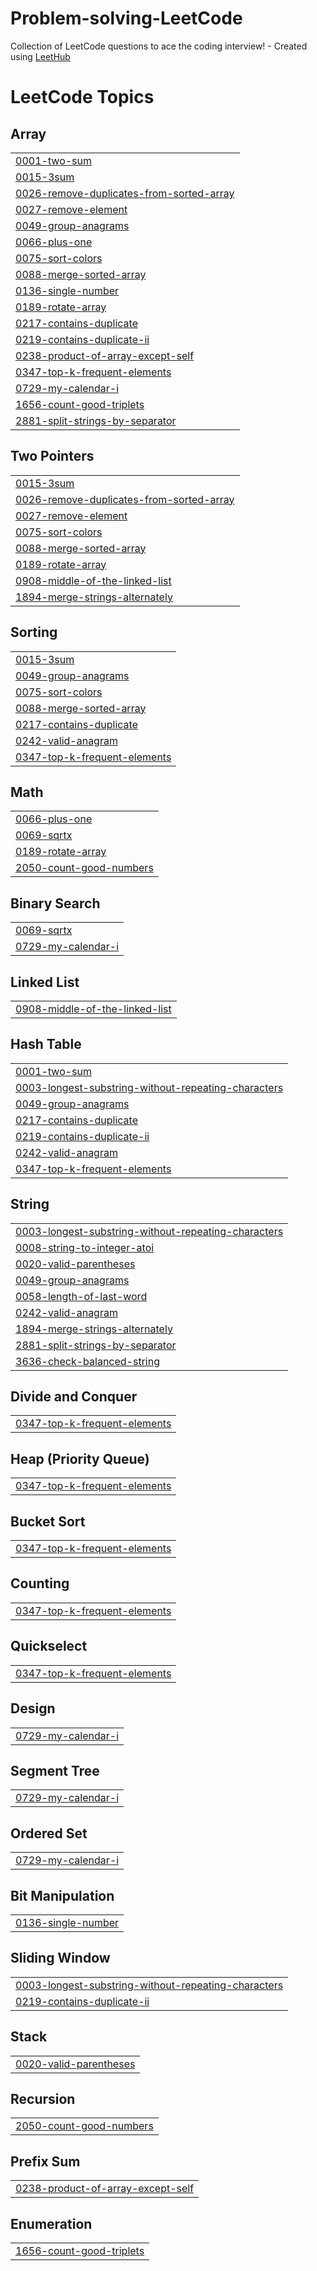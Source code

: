 # Problem-solving-LeetCode
Collection of LeetCode questions to ace the coding interview! - Created using [LeetHub](https://github.com/QasimWani/LeetHub)

<!---LeetCode Topics Start-->
# LeetCode Topics
## Array
|  |
| ------- |
| [0001-two-sum](https://github.com/Mahmoud-Emad/Problem-solving-LeetCode/tree/master/0001-two-sum) |
| [0015-3sum](https://github.com/Mahmoud-Emad/Problem-solving-LeetCode/tree/master/0015-3sum) |
| [0026-remove-duplicates-from-sorted-array](https://github.com/Mahmoud-Emad/Problem-solving-LeetCode/tree/master/0026-remove-duplicates-from-sorted-array) |
| [0027-remove-element](https://github.com/Mahmoud-Emad/Problem-solving-LeetCode/tree/master/0027-remove-element) |
| [0049-group-anagrams](https://github.com/Mahmoud-Emad/Problem-solving-LeetCode/tree/master/0049-group-anagrams) |
| [0066-plus-one](https://github.com/Mahmoud-Emad/Problem-solving-LeetCode/tree/master/0066-plus-one) |
| [0075-sort-colors](https://github.com/Mahmoud-Emad/Problem-solving-LeetCode/tree/master/0075-sort-colors) |
| [0088-merge-sorted-array](https://github.com/Mahmoud-Emad/Problem-solving-LeetCode/tree/master/0088-merge-sorted-array) |
| [0136-single-number](https://github.com/Mahmoud-Emad/Problem-solving-LeetCode/tree/master/0136-single-number) |
| [0189-rotate-array](https://github.com/Mahmoud-Emad/Problem-solving-LeetCode/tree/master/0189-rotate-array) |
| [0217-contains-duplicate](https://github.com/Mahmoud-Emad/Problem-solving-LeetCode/tree/master/0217-contains-duplicate) |
| [0219-contains-duplicate-ii](https://github.com/Mahmoud-Emad/Problem-solving-LeetCode/tree/master/0219-contains-duplicate-ii) |
| [0238-product-of-array-except-self](https://github.com/Mahmoud-Emad/Problem-solving-LeetCode/tree/master/0238-product-of-array-except-self) |
| [0347-top-k-frequent-elements](https://github.com/Mahmoud-Emad/Problem-solving-LeetCode/tree/master/0347-top-k-frequent-elements) |
| [0729-my-calendar-i](https://github.com/Mahmoud-Emad/Problem-solving-LeetCode/tree/master/0729-my-calendar-i) |
| [1656-count-good-triplets](https://github.com/Mahmoud-Emad/Problem-solving-LeetCode/tree/master/1656-count-good-triplets) |
| [2881-split-strings-by-separator](https://github.com/Mahmoud-Emad/Problem-solving-LeetCode/tree/master/2881-split-strings-by-separator) |
## Two Pointers
|  |
| ------- |
| [0015-3sum](https://github.com/Mahmoud-Emad/Problem-solving-LeetCode/tree/master/0015-3sum) |
| [0026-remove-duplicates-from-sorted-array](https://github.com/Mahmoud-Emad/Problem-solving-LeetCode/tree/master/0026-remove-duplicates-from-sorted-array) |
| [0027-remove-element](https://github.com/Mahmoud-Emad/Problem-solving-LeetCode/tree/master/0027-remove-element) |
| [0075-sort-colors](https://github.com/Mahmoud-Emad/Problem-solving-LeetCode/tree/master/0075-sort-colors) |
| [0088-merge-sorted-array](https://github.com/Mahmoud-Emad/Problem-solving-LeetCode/tree/master/0088-merge-sorted-array) |
| [0189-rotate-array](https://github.com/Mahmoud-Emad/Problem-solving-LeetCode/tree/master/0189-rotate-array) |
| [0908-middle-of-the-linked-list](https://github.com/Mahmoud-Emad/Problem-solving-LeetCode/tree/master/0908-middle-of-the-linked-list) |
| [1894-merge-strings-alternately](https://github.com/Mahmoud-Emad/Problem-solving-LeetCode/tree/master/1894-merge-strings-alternately) |
## Sorting
|  |
| ------- |
| [0015-3sum](https://github.com/Mahmoud-Emad/Problem-solving-LeetCode/tree/master/0015-3sum) |
| [0049-group-anagrams](https://github.com/Mahmoud-Emad/Problem-solving-LeetCode/tree/master/0049-group-anagrams) |
| [0075-sort-colors](https://github.com/Mahmoud-Emad/Problem-solving-LeetCode/tree/master/0075-sort-colors) |
| [0088-merge-sorted-array](https://github.com/Mahmoud-Emad/Problem-solving-LeetCode/tree/master/0088-merge-sorted-array) |
| [0217-contains-duplicate](https://github.com/Mahmoud-Emad/Problem-solving-LeetCode/tree/master/0217-contains-duplicate) |
| [0242-valid-anagram](https://github.com/Mahmoud-Emad/Problem-solving-LeetCode/tree/master/0242-valid-anagram) |
| [0347-top-k-frequent-elements](https://github.com/Mahmoud-Emad/Problem-solving-LeetCode/tree/master/0347-top-k-frequent-elements) |
## Math
|  |
| ------- |
| [0066-plus-one](https://github.com/Mahmoud-Emad/Problem-solving-LeetCode/tree/master/0066-plus-one) |
| [0069-sqrtx](https://github.com/Mahmoud-Emad/Problem-solving-LeetCode/tree/master/0069-sqrtx) |
| [0189-rotate-array](https://github.com/Mahmoud-Emad/Problem-solving-LeetCode/tree/master/0189-rotate-array) |
| [2050-count-good-numbers](https://github.com/Mahmoud-Emad/Problem-solving-LeetCode/tree/master/2050-count-good-numbers) |
## Binary Search
|  |
| ------- |
| [0069-sqrtx](https://github.com/Mahmoud-Emad/Problem-solving-LeetCode/tree/master/0069-sqrtx) |
| [0729-my-calendar-i](https://github.com/Mahmoud-Emad/Problem-solving-LeetCode/tree/master/0729-my-calendar-i) |
## Linked List
|  |
| ------- |
| [0908-middle-of-the-linked-list](https://github.com/Mahmoud-Emad/Problem-solving-LeetCode/tree/master/0908-middle-of-the-linked-list) |
## Hash Table
|  |
| ------- |
| [0001-two-sum](https://github.com/Mahmoud-Emad/Problem-solving-LeetCode/tree/master/0001-two-sum) |
| [0003-longest-substring-without-repeating-characters](https://github.com/Mahmoud-Emad/Problem-solving-LeetCode/tree/master/0003-longest-substring-without-repeating-characters) |
| [0049-group-anagrams](https://github.com/Mahmoud-Emad/Problem-solving-LeetCode/tree/master/0049-group-anagrams) |
| [0217-contains-duplicate](https://github.com/Mahmoud-Emad/Problem-solving-LeetCode/tree/master/0217-contains-duplicate) |
| [0219-contains-duplicate-ii](https://github.com/Mahmoud-Emad/Problem-solving-LeetCode/tree/master/0219-contains-duplicate-ii) |
| [0242-valid-anagram](https://github.com/Mahmoud-Emad/Problem-solving-LeetCode/tree/master/0242-valid-anagram) |
| [0347-top-k-frequent-elements](https://github.com/Mahmoud-Emad/Problem-solving-LeetCode/tree/master/0347-top-k-frequent-elements) |
## String
|  |
| ------- |
| [0003-longest-substring-without-repeating-characters](https://github.com/Mahmoud-Emad/Problem-solving-LeetCode/tree/master/0003-longest-substring-without-repeating-characters) |
| [0008-string-to-integer-atoi](https://github.com/Mahmoud-Emad/Problem-solving-LeetCode/tree/master/0008-string-to-integer-atoi) |
| [0020-valid-parentheses](https://github.com/Mahmoud-Emad/Problem-solving-LeetCode/tree/master/0020-valid-parentheses) |
| [0049-group-anagrams](https://github.com/Mahmoud-Emad/Problem-solving-LeetCode/tree/master/0049-group-anagrams) |
| [0058-length-of-last-word](https://github.com/Mahmoud-Emad/Problem-solving-LeetCode/tree/master/0058-length-of-last-word) |
| [0242-valid-anagram](https://github.com/Mahmoud-Emad/Problem-solving-LeetCode/tree/master/0242-valid-anagram) |
| [1894-merge-strings-alternately](https://github.com/Mahmoud-Emad/Problem-solving-LeetCode/tree/master/1894-merge-strings-alternately) |
| [2881-split-strings-by-separator](https://github.com/Mahmoud-Emad/Problem-solving-LeetCode/tree/master/2881-split-strings-by-separator) |
| [3636-check-balanced-string](https://github.com/Mahmoud-Emad/Problem-solving-LeetCode/tree/master/3636-check-balanced-string) |
## Divide and Conquer
|  |
| ------- |
| [0347-top-k-frequent-elements](https://github.com/Mahmoud-Emad/Problem-solving-LeetCode/tree/master/0347-top-k-frequent-elements) |
## Heap (Priority Queue)
|  |
| ------- |
| [0347-top-k-frequent-elements](https://github.com/Mahmoud-Emad/Problem-solving-LeetCode/tree/master/0347-top-k-frequent-elements) |
## Bucket Sort
|  |
| ------- |
| [0347-top-k-frequent-elements](https://github.com/Mahmoud-Emad/Problem-solving-LeetCode/tree/master/0347-top-k-frequent-elements) |
## Counting
|  |
| ------- |
| [0347-top-k-frequent-elements](https://github.com/Mahmoud-Emad/Problem-solving-LeetCode/tree/master/0347-top-k-frequent-elements) |
## Quickselect
|  |
| ------- |
| [0347-top-k-frequent-elements](https://github.com/Mahmoud-Emad/Problem-solving-LeetCode/tree/master/0347-top-k-frequent-elements) |
## Design
|  |
| ------- |
| [0729-my-calendar-i](https://github.com/Mahmoud-Emad/Problem-solving-LeetCode/tree/master/0729-my-calendar-i) |
## Segment Tree
|  |
| ------- |
| [0729-my-calendar-i](https://github.com/Mahmoud-Emad/Problem-solving-LeetCode/tree/master/0729-my-calendar-i) |
## Ordered Set
|  |
| ------- |
| [0729-my-calendar-i](https://github.com/Mahmoud-Emad/Problem-solving-LeetCode/tree/master/0729-my-calendar-i) |
## Bit Manipulation
|  |
| ------- |
| [0136-single-number](https://github.com/Mahmoud-Emad/Problem-solving-LeetCode/tree/master/0136-single-number) |
## Sliding Window
|  |
| ------- |
| [0003-longest-substring-without-repeating-characters](https://github.com/Mahmoud-Emad/Problem-solving-LeetCode/tree/master/0003-longest-substring-without-repeating-characters) |
| [0219-contains-duplicate-ii](https://github.com/Mahmoud-Emad/Problem-solving-LeetCode/tree/master/0219-contains-duplicate-ii) |
## Stack
|  |
| ------- |
| [0020-valid-parentheses](https://github.com/Mahmoud-Emad/Problem-solving-LeetCode/tree/master/0020-valid-parentheses) |
## Recursion
|  |
| ------- |
| [2050-count-good-numbers](https://github.com/Mahmoud-Emad/Problem-solving-LeetCode/tree/master/2050-count-good-numbers) |
## Prefix Sum
|  |
| ------- |
| [0238-product-of-array-except-self](https://github.com/Mahmoud-Emad/Problem-solving-LeetCode/tree/master/0238-product-of-array-except-self) |
## Enumeration
|  |
| ------- |
| [1656-count-good-triplets](https://github.com/Mahmoud-Emad/Problem-solving-LeetCode/tree/master/1656-count-good-triplets) |
<!---LeetCode Topics End-->